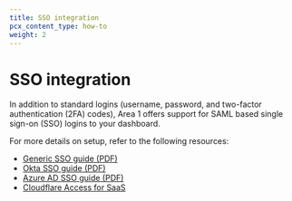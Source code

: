 ```yaml
---
title: SSO integration
pcx_content_type: how-to
weight: 2
---
```


# SSO integration

In addition to standard logins (username, password, and two-factor authentication (2FA) codes), Area 1 offers support for SAML based single sign-on (SSO) logins to your dashboard. 

For more details on setup, refer to the following resources:
- [Generic SSO guide (PDF)](/email-security/static/Configure_SAML_SSO.pdf)
- [Okta SSO guide (PDF)](/email-security/static/Deployment_and_Configuration_Guide_Okta_Integration.pdf)
- [Azure AD SSO guide (PDF)](/email-security/static/Configure_SAML_SSO_with_Azure_AD.pdf)
- [Cloudflare Access for SaaS](/cloudflare-one/tutorials/area-1/)